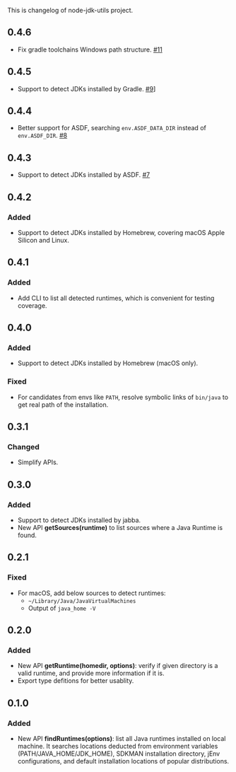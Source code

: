 This is changelog of node-jdk-utils project.

## 0.4.6
- Fix gradle toolchains Windows path structure. [#11](https://github.com/Eskibear/node-jdk-utils/pull/11)

## 0.4.5
- Support to detect JDKs installed by Gradle. [#9](https://github.com/Eskibear/node-jdk-utils/issues/9)]

## 0.4.4
- Better support for ASDF, searching `env.ASDF_DATA_DIR` instead of `env.ASDF_DIR`. [#8](https://github.com/Eskibear/node-jdk-utils/pull/8)

## 0.4.3
- Support to detect JDKs installed by ASDF. [#7](https://github.com/Eskibear/node-jdk-utils/pull/7)

## 0.4.2
### Added
- Support to detect JDKs installed by Homebrew, covering macOS Apple Silicon and Linux.

## 0.4.1
### Added
- Add CLI to list all detected runtimes, which is convenient for testing coverage.

## 0.4.0
### Added
- Support to detect JDKs installed by Homebrew (macOS only).

### Fixed
- For candidates from envs like `PATH`, resolve symbolic links of `bin/java` to get real path of the installation.

## 0.3.1
### Changed
- Simplify APIs.

## 0.3.0
### Added
- Support to detect JDKs installed by jabba.
- New API **getSources(runtime)** to list sources where a Java Runtime is found.

## 0.2.1
### Fixed
- For macOS, add below sources to detect runtimes:
  - `~/Library/Java/JavaVirtualMachines`
  - Output of `java_home -V`

## 0.2.0
### Added
- New API **getRuntime(homedir, options)**: verify if given directory is a valid runtime, and provide more information if it is.
- Export type defitions for better usablity.

## 0.1.0
### Added
- New API **findRuntimes(options)**: list all Java runtimes installed on local machine. It searches locations deducted from environment variables (PATH/JAVA_HOME/JDK_HOME), SDKMAN installation directory, jEnv configurations, and default installation locations of popular distributions.
